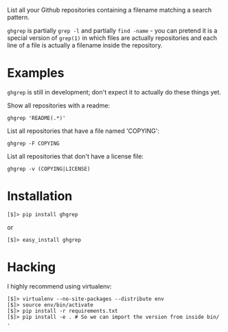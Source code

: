 List all your Github repositories containing a filename matching a search
pattern.

`ghgrep` is partially `grep -l` and partially `find -name` - you can pretend it
is a special version of `grep(1)` in which files are actually repositories and
each line of a file is actually a filename inside the repository.

# Examples

`ghgrep` is still in development; don't expect it to actually do these things
yet.

Show all repositories with a readme:

    ghgrep 'README(.*)'

List all repositories that have a file named 'COPYING':

    ghgrep -F COPYING

List all repositories that don't have a license file:

    ghgrep -v (COPYING|LICENSE)

# Installation

    [$]> pip install ghgrep

or

    [$]> easy_install ghgrep

# Hacking

I highly recommend using virtualenv:

    [$]> virtualenv --no-site-packages --distribute env
    [$]> source env/bin/activate
    [$]> pip install -r requirements.txt
    [$]> pip install -e . # So we can import the version from inside bin/ .

